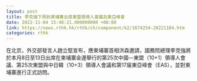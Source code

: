 ```yaml
---
layout: post
title: 李克強下周到柬埔寨出席東盟領導人會議及東亞峰會
date: 2022-11-04 15:48:21.000000000 +08:00
link: https://news.rthk.hk/rthk/ch/component/k2/1674254-20221104.htm
categories: rthk
---
```


在北京，外交部發言人趙立堅宣布，應柬埔寨首相洪森邀請，國務院總理李克強將於本月8日至13日出席在柬埔寨金邊舉行的第25次中國—東盟（10+1）領導人會議、第25次東盟與中日韓（10+3）領導人會議和第17届東亞峰會（EAS），並對柬埔寨進行正式訪問。

